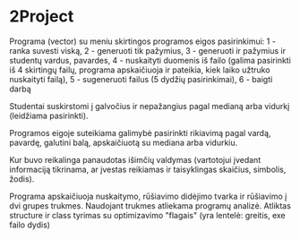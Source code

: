 # 2Project
Programa (vector) su meniu skirtingos programos eigos pasirinkimui:
1 - ranka suvesti viską,
2 - generuoti tik pažymius,
3 - generuoti ir pažymius ir studentų vardus, pavardes,
4 - nuskaityti duomenis iš failo (galima pasirinkti iš 4 skirtingų failų, programa apskaičiuoja ir pateikia, kiek laiko užtruko nuskaityti failą), 
5 - sugeneruoti failus (5 dydžių pasirinkimai), 
6 - baigti darbą

Studentai suskirstomi į galvočius ir nepažangius pagal medianą arba vidurkį (leidžiama pasirinkti).

Programos eigoje suteikiama galimybė pasirinkti rikiavimą pagal vardą, pavardę, galutini balą, apskaičiuotą su mediana arba vidurkiu.

Kur buvo reikalinga panaudotas išimčių valdymas (vartotojui įvedant informaciją tikrinama, ar įvestas reikiamas ir taisyklingas skaičius, simbolis, žodis).

Programa apskaičiuoja nuskaitymo, rūšiavimo didėjimo tvarka ir rūšiavimo į dvi grupes trukmes. Naudojant trukmes atliekama programų analizė. Atliktas structure ir class tyrimas su optimizavimo "flagais" (yra lentelė: greitis, exe failo dydis) 
